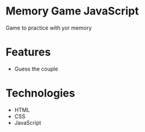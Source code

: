 # Memory Game JavaScript
  Game to practice with yor memory
  
# Features
  - Guess the couple
    
# Technologies
  - HTML
  - CSS
  - JavaScript
